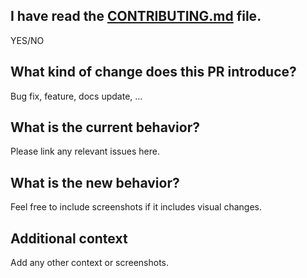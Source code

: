 ## I have read the [CONTRIBUTING.md](https://github.com/biobase-ai/biobase/blob/master/CONTRIBUTING.md) file.

YES/NO

## What kind of change does this PR introduce?

Bug fix, feature, docs update, ...

## What is the current behavior?

Please link any relevant issues here.

## What is the new behavior?

Feel free to include screenshots if it includes visual changes.

## Additional context

Add any other context or screenshots.
